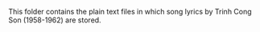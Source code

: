 This folder contains the plain text files in which song lyrics by Trinh Cong Son (1958-1962) are stored.
